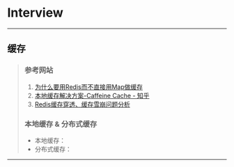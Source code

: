 # Interview

---
## 缓存
>### 参考网站
>1. [为什么要用Redis而不直接用Map做缓存](https://www.cnblogs.com/treasury/p/13022344.html)
>2. [本地缓存解决方案-Caffeine Cache - 知乎](https://zhuanlan.zhihu.com/p/158424114)
>3. [Redis缓存穿透、缓存雪崩问题分析](https://blog.csdn.net/fanrenxiang/article/details/80542580)
>### 本地缓存 & 分布式缓存
>- 本地缓存：
>- 分布式缓存：
---